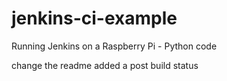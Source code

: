 # jenkins-ci-example
Running Jenkins on a Raspberry Pi - Python code

change the readme
added a post build status